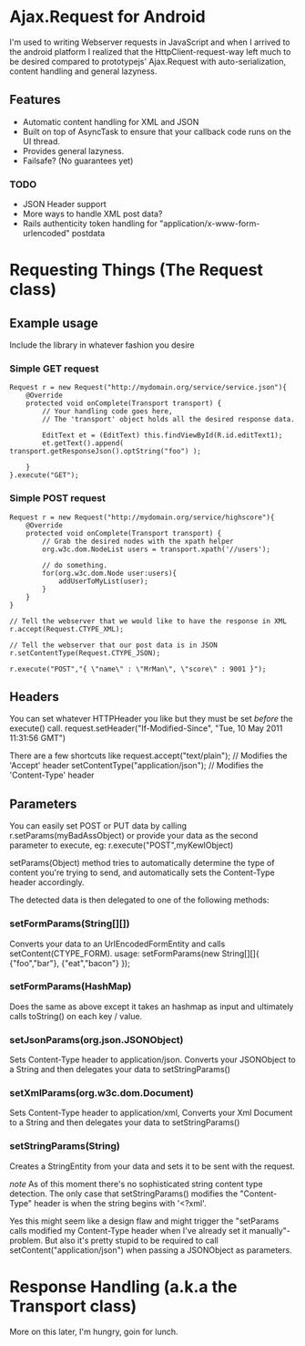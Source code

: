 Ajax.Request for Android
========================

I'm used to writing Webserver requests in JavaScript and when I arrived
to the android platform I realized that the HttpClient-request-way left much
to be desired compared to prototypejs' Ajax.Request with auto-serialization, content handling and
general lazyness.

Features
---------
* Automatic content handling for XML and JSON
* Built on top of AsyncTask to ensure that your callback code runs on the UI thread.
* Provides general lazyness.
* Failsafe? (No guarantees yet)
### TODO
* JSON Header support
* More ways to handle XML post data?
* Rails authenticity token handling for "application/x-www-form-urlencoded" postdata

Requesting Things (The Request class)
=================================


Example usage
--------------
Include the library in whatever fashion you desire

### Simple GET request

	Request r = new Request("http://mydomain.org/service/service.json"){
		@Override
		protected void onComplete(Transport transport) {
			// Your handling code goes here,
			// The 'transport' object holds all the desired response data.
						
			EditText et = (EditText) this.findViewById(R.id.editText1);
			et.getText().append( transport.getResponseJson().optString("foo") );
						
		}					
	}.execute("GET");	
					
### Simple POST request

	Request r = new Request("http://mydomain.org/service/highscore"){
		@Override
		protected void onComplete(Transport transport) {
			// Grab the desired nodes with the xpath helper			
			org.w3c.dom.NodeList users = transport.xpath('//users');
			
			// do something.
			for(org.w3c.dom.Node user:users){
				addUserToMyList(user);
			}
		}	
	}
	
	// Tell the webserver that we would like to have the response in XML
	r.accept(Request.CTYPE_XML); 
	
	// Tell the webserver that our post data is in JSON
	r.setContentType(Request.CTYPE_JSON);
		
	r.execute("POST","{ \"name\" : \"MrMan\", \"score\" : 9001 }");
	
	
Headers
-------
You can set whatever HTTPHeader you like but they must be set _before_ the execute() call.
	request.setHeader("If-Modified-Since", "Tue, 10 May 2011 11:31:56 GMT")

There are a few shortcuts like
	request.accept("text/plain"); // Modifies the 'Accept' header
	setContentType("application/json");	 // Modifies the 'Content-Type' header

Parameters
----------
You can easily set POST or PUT data by calling
	r.setParams(myBadAssObject)
or provide your data as the second parameter to execute, eg: 
	r.execute("POST",myKewlObject)

setParams(Object) method tries to automatically determine the type of content you're
trying to send, and automatically sets the Content-Type header accordingly.

The detected data is then delegated to one of the following methods:
	
### setFormParams(String[][])
Converts your data to an UrlEncodedFormEntity and calls setContent(CTYPE_FORM).
usage:
	setFormParams(new String[][]{
		{"foo","bar"},
		{"eat","bacon"}
	});
	
### setFormParams(HashMap<?, ?>)
Does the same as above except it takes an hashmap as input and ultimately calls
toString() on each key / value.

### setJsonParams(org.json.JSONObject)
Sets Content-Type header to application/json.
Converts your JSONObject to a String and then delegates your data to setStringParams()
	 	
###	setXmlParams(org.w3c.dom.Document)
Sets Content-Type header to application/xml,
Converts your Xml Document to a String and then delegates your data to setStringParams()
	
### setStringParams(String)
Creates a StringEntity from your data and sets it to be sent with the request.
	
_note_
As of this moment there's no sophisticated string content type detection.
The only case that setStringParams() modifies the "Content-Type" header
is when the string begins with '<?xml'.

Yes this might seem like a design flaw and might trigger the "setParams calls modified
my Content-Type header when I've already set it manually"-problem.
But also it's pretty stupid to be required to call setContent("application/json")
when passing a JSONObject as parameters.


Response Handling (a.k.a the Transport class)
=============================================

More on this later, I'm hungry, goin for lunch.  



  




 
